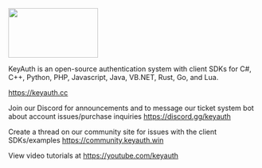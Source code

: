 <img src="https://cdn.keyauth.cc/v2/assets/media/logos/logo-1-dark.png" alt="" width="180" height="100">

KeyAuth is an open-source authentication system with client SDKs for C#, C++, Python, PHP, Javascript, Java, VB.NET, Rust, Go, and Lua.

https://keyauth.cc

Join our Discord for announcements and to message our ticket system bot about account issues/purchase inquiries https://discord.gg/keyauth

Create a thread on our community site for issues with the client SDKs/examples https://community.keyauth.win

View video tutorials at https://youtube.com/keyauth
